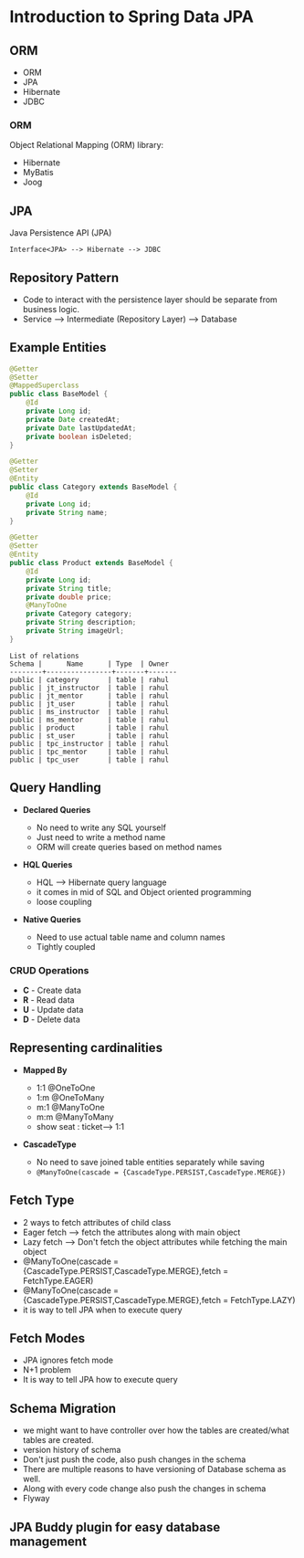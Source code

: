 # Introduction to Spring Data JPA

## ORM

- ORM
- JPA
- Hibernate
- JDBC

### ORM

Object Relational Mapping (ORM) library:

- Hibernate
- MyBatis
- Joog

## JPA

Java Persistence API (JPA)

```
Interface<JPA> --> Hibernate --> JDBC
```

## Repository Pattern

- Code to interact with the persistence layer should be separate from business logic.
- Service --> Intermediate (Repository Layer) --> Database

## Example Entities

```java
@Getter
@Setter
@MappedSuperclass
public class BaseModel {
    @Id
    private Long id;
    private Date createdAt;
    private Date lastUpdatedAt;
    private boolean isDeleted;
}
```

```java
@Getter
@Setter
@Entity
public class Category extends BaseModel {
    @Id
    private Long id;
    private String name;
}
```

```java
@Getter
@Setter
@Entity
public class Product extends BaseModel {
    @Id
    private Long id;
    private String title;
    private double price;
    @ManyToOne
    private Category category;
    private String description;
    private String imageUrl;
}
```
```
List of relations
Schema |      Name      | Type  | Owner
--------+----------------+-------+-------
public | category       | table | rahul
public | jt_instructor  | table | rahul
public | jt_mentor      | table | rahul
public | jt_user        | table | rahul
public | ms_instructor  | table | rahul
public | ms_mentor      | table | rahul
public | product        | table | rahul
public | st_user        | table | rahul
public | tpc_instructor | table | rahul
public | tpc_mentor     | table | rahul
public | tpc_user       | table | rahul

```

## Query Handling

- **Declared Queries**
    - No need to write any SQL yourself
    - Just need to write a method name
    - ORM will create queries based on method names

- **HQL Queries**
  - HQL --> Hibernate query language
  - it comes in mid of SQL and Object oriented programming
  - loose coupling

- **Native Queries**
  - Need to use actual table name and column names
  - Tightly coupled

### CRUD Operations

- **C** - Create data
- **R** - Read data
- **U** - Update data
- **D** - Delete data


## Representing cardinalities

- **Mapped By**
  - 1:1  @OneToOne
  - 1:m  @OneToMany
  - m:1  @ManyToOne
  - m:m  @ManyToMany
  - show seat : ticket--> 1:1
  
- **CascadeType**
  - No need to save joined table entities separately while saving
  - ```@ManyToOne(cascade = {CascadeType.PERSIST,CascadeType.MERGE})```


## Fetch Type
  - 2 ways to fetch attributes of child class
  - Eager fetch --> fetch the attributes along with main object
  - Lazy fetch  --> Don't fetch the object attributes while fetching the main object
  - @ManyToOne(cascade = {CascadeType.PERSIST,CascadeType.MERGE},fetch = FetchType.EAGER)
  - @ManyToOne(cascade = {CascadeType.PERSIST,CascadeType.MERGE},fetch = FetchType.LAZY)
  - it is way to tell JPA when to execute query

## Fetch Modes
  - JPA ignores fetch mode
  - N+1 problem
  - It is way to tell JPA how to execute query

## Schema Migration
  - we might want to have controller over how the tables are created/what tables are created.
  - version history of schema
  - Don't just push the code, also push changes in the schema
  - There are multiple reasons to have versioning of Database schema as well.
  - Along with every code change also push the changes in schema
  - Flyway








## JPA Buddy plugin for easy database management